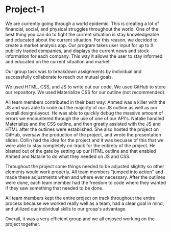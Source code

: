 # Project-1

We are currently going through a world epidemic. This is creating a lot of financial, social, and physical struggles throughout the world. One of the best thing you can do to fight the current situation is stay knowledgeable and educated about the current situation. For this reason, we decided to create a market analysis app. Our program takes user input for up to X publicly traded companies, and displays the current news and stock information for each company. This way it allows the user to stay informed and educated on the current situation and market.

Our group task was to breakdown assignments by individual and successfully collaborate to reach our mutual goals. 

We used HTML, CSS, and JS to write out our code. We used GitHub to store our repository. We used Materialize CSS for our outline (not recommended). 

All team members contributed in their best way:
Ahmed was a killer with the JS and was able to code out the majority of our JS outline as well as our overall design/layout. He was able to quickly debug the massive amount of errors we encountered through the use of one of our API's. 
Natalie handled Materialize and the CSS outline, and then greatly assisted with the JS and HTML after the outlines were established. She also hosted the project on GitHub, oversaw the production of the project, and wrote the presentation slides. 
Collin had the idea for the project and it was becuase of this that we were able to stay completely on-track for the entirety of the project. He blasted out of the gate by setting up our HTML outline and that enabled Ahmed and Natalie to do what they needed on JS and CSS.

Throughout the project some things needed to be adjusted slightly so other elements would work properly. All team members "jumped into action" and made these adjustments when and where ever necessary. After the outlines were done, each team member had the freedom to code where they wanted if they saw something that needed to be done. 

All team members kept the entire project on track throughout the entire process because we worked really well as a team, had a clear goal in mind, and utilized our individual skills to our group's advantage. 

Overall, it was a very efficient group and we all enjoyed working on the project together. 
